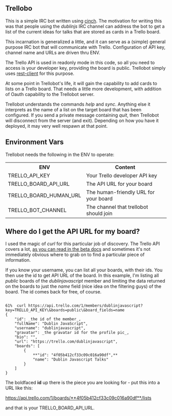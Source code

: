 ## Trellobo
This is a simple IRC bot written using [cinch](http://github.com/cinchrb/cinch). The motivation for writing this was that people using the *dublinjs* IRC channel can address the bot to get a list of the current ideas for talks that are stored as cards in a Trello board. 

This incarnation is generalized a little, and it can serve as a (simple) general purpose IRC bot that will communicate with Trello. Configuration of API key, channel name and URLs are driven thru ENV. 

The Trello API is used in readonly mode in this code, so all you need to access is your developer key, providing the board is public. Trellobot simply uses [rest-client](https://github.com/archiloque/rest-client) for this purpose.

At some point in Trellobot's life, it will gain the capability to add cards to lists on a Trello board. That needs a little more development, with addition of Oauth capability to the Trellobot server.

Trellobot understands the commands *help* and *sync*. Anything else it interprets as the name of a list on the target board that has been configured. If you send a private message containing *quit*, then Trellobot will disconnect from the server (and exit). Depending on how you have it deployed, it may very well respawn at that point.

## Environment Vars
Trellobot needs the following in the ENV to operate:
<table>
  <tr><th>ENV</th><th>Content</th></tr>
  <tr><td>TRELLO_API_KEY</td><td>Your Trello developer API key</td></tr>
  <tr><td>TRELLO_BOARD_API_URL</td><td>The API URL for your board</td></tr>
  <tr><td>TRELLO_BOARD_HUMAN_URL</td><td>The human-friendly URL for your board</td></tr>
  <tr><td>TRELLO_BOT_CHANNEL</td><td>The channel that trellobot should join</td></tr>
</table>  

## Where do I get the API URL for my board?
I used the magic of _curl_ for this particular job of discovery. The Trello API covers a lot, [as you can read in the beta docs](https://trello.com/docs/api/index.html) and sometimes it's not immediately obvious where to grab on to find a particular piece of information. 

If you know your username, you can list all your boards, with their ids. You then use the id to get API URL of the board. In this example, I'm listing all _public_ boards of the _dublinjavascript_ member and limiting the data returned on the boards to just the _name_ field (nice idea on the filtering guys) of the board. The id comes back for free, of course.

<pre><code>
61%  curl https://api.trello.com/1/members/dublinjavascript?key=TRELLO_API_KEY\&boards=public\&board_fields=name
{
    "id": _the id of the member_,
    "fullName": "Dublin JavaScript",
    "username": "dublinjavascript",
    "gravatar": _the gravatar id for the profile pic_,
    "bio": "",
    "url": "https://trello.com/dublinjavascript",
    "boards": [
        {
            **"id": "4f05b412cf33c09c016a90df",**
            "name": "Dublin Javascript Talks"
        }
    ]
}
</code></pre>

The boldfaced **id** up there is the piece you are looking for - put this into a URL like this:

  https://api.trello.com/1/boards/**4f05b412cf33c09c016a90df**/lists

and that is your TRELLO\_BOARD\_API\_URL.

